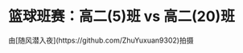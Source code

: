 # 篮球班赛：高二(5)班 vs 高二(20)班
<BilibiliVideo bvid="BV1o5L9ziEc4" />
由[随风潜入夜](https://github.com/ZhuYuxuan9302)拍摄